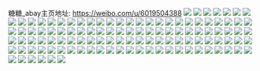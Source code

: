 糖糖_abay主页地址: https://weibo.com/u/6019504388 
![](https://wx4.sinaimg.cn/mw2000/006zne4sgy1h9e6ar0373j32402oqhdt.jpg) 
![](https://wx4.sinaimg.cn/mw2000/006zne4sgy1h9d0fxqsd9j32c03407wj.jpg) 
![](https://wx4.sinaimg.cn/mw2000/006zne4sgy1h9d0ft46lsj32ac35skjn.jpg) 
![](https://wx4.sinaimg.cn/mw2000/006zne4sgy1h9d0h1l3n3j32c031xhdv.jpg) 
![](https://wx4.sinaimg.cn/mw2000/006zne4sgy1h9d0ftoqerj30zo1bkduw.jpg) 
![](https://wx4.sinaimg.cn/mw2000/006zne4sgy1h9d0ihbrkpj33402c01kz.jpg) 
![](https://wx4.sinaimg.cn/mw2000/006zne4sgy1h98hdf0zqwj31bk0zo191.jpg) 
![](https://wx4.sinaimg.cn/mw2000/006zne4sgy1h947cof4j3j32dc35sqv8.jpg) 
![](https://wx4.sinaimg.cn/mw2000/006zne4sly1h8tisi3puzj30u0140gsc.jpg) 
![](https://wx4.sinaimg.cn/mw2000/006zne4sly1h8tisijaa7j30u0140459.jpg) 
![](https://wx4.sinaimg.cn/mw2000/006zne4sly1h8tisiyf7tj30u014010a.jpg) 
![](https://wx4.sinaimg.cn/mw2000/006zne4sly1h8dmc7vje3j31400u0gtd.jpg) 
![](https://wx4.sinaimg.cn/mw2000/006zne4sly1h8dmc7hzhrj30u0140n5y.jpg) 
![](https://wx4.sinaimg.cn/mw2000/006zne4sly1h8dmd0lsx5j30u0140100.jpg) 
![](https://wx4.sinaimg.cn/mw2000/006zne4sly1h8anki8kyhj30zn1bj4gf.jpg) 
![](https://wx4.sinaimg.cn/mw2000/006zne4sly1h7ujpjqe6gj32ds1sce81.jpg) 
![](https://wx4.sinaimg.cn/mw2000/006zne4sly1h7ujq4t4i3j32ps1j0h4i.jpg) 
![](https://wx4.sinaimg.cn/mw2000/006zne4sly1h7kbqfxnm4j31sc289x6p.jpg) 
![](https://wx4.sinaimg.cn/mw2000/006zne4sgy1h6v8zwmhj3j32c03404qs.jpg) 
![](https://wx4.sinaimg.cn/mw2000/006zne4sgy1h6v91eyxd3j30z61cz4bz.jpg) 
![](https://wx4.sinaimg.cn/mw2000/006zne4sly1h6seaxjpzcj32c02ekh6z.jpg) 
![](https://wx4.sinaimg.cn/mw2000/006zne4sly1h6seay40z9j30zo1bkjt3.jpg) 
![](https://wx4.sinaimg.cn/mw2000/006zne4sly1h6rjd5lqjsj32ds1sc7wh.jpg) 
![](https://wx4.sinaimg.cn/mw2000/006zne4sly1h6rjda0lihj32bs33qx6p.jpg) 
![](https://wx4.sinaimg.cn/mw2000/006zne4sly1h6rjdfovzaj30yg19yahj.jpg) 
![](https://wx4.sinaimg.cn/mw2000/006zne4sly1h6qzh9jn3vj31bj0znq5i.jpg) 
![](https://wx4.sinaimg.cn/mw2000/006zne4sgy1h6q022vom4j318g1n9tka.jpg) 
![](https://wx4.sinaimg.cn/mw2000/006zne4sgy1h6q024u0nsj32c0340b2a.jpg) 
![](https://wx4.sinaimg.cn/mw2000/006zne4sly1h6j6j0gjbpj31hi1zc1kx.jpg) 
![](https://wx4.sinaimg.cn/mw2000/006zne4sgy1h60t8akisvj329331au0x.jpg) 
![](https://wx4.sinaimg.cn/mw2000/006zne4sgy1h60t89rjxfj30zo1cvtrf.jpg) 
![](https://wx4.sinaimg.cn/mw2000/006zne4sgy1h60t86n5qkj325a2xrqv5.jpg) 
![](https://wx4.sinaimg.cn/mw2000/006zne4sgy1h60t88n647j32a735s1ky.jpg) 
![](https://wx4.sinaimg.cn/mw2000/006zne4sgy1h5tv8v675gj30zo1bk7by.jpg) 
![](https://wx4.sinaimg.cn/mw2000/006zne4sgy1h5tv8vo0uwj31bk0zok7o.jpg) 
![](https://wx4.sinaimg.cn/mw2000/006zne4sgy1h5tv8wmj0fj32by2yjkjm.jpg) 
![](https://wx4.sinaimg.cn/mw2000/006zne4sgy1h5lv2vv01ej32c0340kjo.jpg) 
![](https://wx4.sinaimg.cn/mw2000/006zne4sgy1h5lv2z9yhhj32dc35s1l2.jpg) 
![](https://wx4.sinaimg.cn/mw2000/006zne4sgy1h5lv310ql2j32dc35s4qr.jpg) 
![](https://wx4.sinaimg.cn/mw2000/006zne4sgy1h5lv32bdr7j32c0340u0x.jpg) 
![](https://wx4.sinaimg.cn/mw2000/006zne4sgy1h5d572qn15j31sc2dsnpd.jpg) 
![](https://wx4.sinaimg.cn/mw2000/006zne4sgy1h5d57783rxj31qv2dsnpd.jpg) 
![](https://wx4.sinaimg.cn/mw2000/006zne4sgy1h5d578zh9xj31sc2ds7wh.jpg) 
![](https://wx4.sinaimg.cn/mw2000/006zne4sgy1h51w8rtfqlj30zo1bjaop.jpg) 
![](https://wx4.sinaimg.cn/mw2000/006zne4sgy1h51w8s8u2lj30xn18vk1i.jpg) 
![](https://wx4.sinaimg.cn/mw2000/006zne4sgy1h51w8qh8m8j329j340x6s.jpg) 
![](https://wx4.sinaimg.cn/mw2000/006zne4sgy1h4ze2djklmj31bk0zon9m.jpg) 
![](https://wx4.sinaimg.cn/mw2000/006zne4sgy1h4ze3dtwvlj32bz2bzhdu.jpg) 
![](https://wx4.sinaimg.cn/mw2000/006zne4sgy1h4ze5ufvq4j30zo0zodlz.jpg) 
![](https://wx4.sinaimg.cn/mw2000/006zne4sgy1h4tu9ww25qj31bk0zo17m.jpg) 
![](https://wx4.sinaimg.cn/mw2000/006zne4sgy1h4tu9ut6iyj32bz2bz000.jpg) 
![](https://wx4.sinaimg.cn/mw2000/006zne4sgy1h4smkjee9oj327633o1ky.jpg) 
![](https://wx4.sinaimg.cn/mw2000/006zne4sgy1h4smklmancj329j35sx6q.jpg) 
![](https://wx4.sinaimg.cn/mw2000/006zne4sgy1h4smrmi2irj30y81bjh6d.jpg) 
![](https://wx4.sinaimg.cn/mw2000/006zne4sgy1h4smkgvv92j329035su0z.jpg) 
![](https://wx4.sinaimg.cn/mw2000/006zne4sly1h4pdxoy25dj32c03401kz.jpg) 
![](https://wx4.sinaimg.cn/mw2000/006zne4sly1h4pdxr1jkmj329a30mkjl.jpg) 
![](https://wx4.sinaimg.cn/mw2000/006zne4sly1h4pdxq06yaj32bq35s4qp.jpg) 
![](https://wx4.sinaimg.cn/mw2000/006zne4sly1h4pdxt6jorj329h35shdu.jpg) 
![](https://wx4.sinaimg.cn/mw2000/006zne4sly1h4pdxuwucjj30zo1bkkaq.jpg) 
![](https://wx4.sinaimg.cn/mw2000/006zne4sly1h4pdxwz8qxj32c0340b2a.jpg) 
![](https://wx4.sinaimg.cn/mw2000/006zne4sly1h4pdxml7b8j32c0340kjl.jpg) 
![](https://wx4.sinaimg.cn/mw2000/006zne4sgy1h4mtc1d7q1j323u35s7wi.jpg) 
![](https://wx4.sinaimg.cn/mw2000/006zne4sgy1h4mtcathzzj30ye1reqkv.jpg) 
![](https://wx4.sinaimg.cn/mw2000/006zne4sgy1h4mtc4ui6dj335s23u1kz.jpg) 
![](https://wx4.sinaimg.cn/mw2000/006zne4sgy1h4mtby5co4j323u35snpd.jpg) 
![](https://wx4.sinaimg.cn/mw2000/006zne4sgy1h4mtcdf0gnj30sg35sx6p.jpg) 
![](https://wx4.sinaimg.cn/mw2000/006zne4sgy1h4igtiq3q1j30zo2564qq.jpg) 
![](https://wx4.sinaimg.cn/mw2000/006zne4sgy1h4h5jnbsgcj32c03401kz.jpg) 
![](https://wx4.sinaimg.cn/mw2000/006zne4sgy1h4h5jocytbj31jj1jjtx8.jpg) 
![](https://wx4.sinaimg.cn/mw2000/006zne4sgy1h4h5jq8gpej31bk0zows0.jpg) 
![](https://wx4.sinaimg.cn/mw2000/006zne4sgy1h4eelpzk25j33402c0kjn.jpg) 
![](https://wx4.sinaimg.cn/mw2000/006zne4sgy1h4eelqvar1j30yy0yydrd.jpg) 
![](https://wx4.sinaimg.cn/mw2000/006zne4sgy1h4eem2e5gtj327e2xv7wi.jpg) 
![](https://wx4.sinaimg.cn/mw2000/006zne4sgy1h43y4go717j30tu13sqah.jpg) 
![](https://wx4.sinaimg.cn/mw2000/006zne4sgy1h43y4h7g4sj30u0140ag3.jpg) 
![](https://wx4.sinaimg.cn/mw2000/006zne4sgy1h43y4i3hm1j30sg23tnht.jpg) 
![](https://wx4.sinaimg.cn/mw2000/006zne4sgy1h40tn3w1qaj32c0340kjn.jpg) 
![](https://wx4.sinaimg.cn/mw2000/006zne4sgy1h39ztxplzfj325g35se81.jpg) 
![](https://wx4.sinaimg.cn/mw2000/006zne4sgy1h39ztzcsy1j32c0340u0z.jpg) 
![](https://wx4.sinaimg.cn/mw2000/006zne4sgy1h39zu26badj32c0340npe.jpg) 
![](https://wx4.sinaimg.cn/mw2000/006zne4sgy1h39zu50yn5j31m71m74qq.jpg) 
![](https://wx4.sinaimg.cn/mw2000/006zne4sgy1h2qsqi91gjj30u0140tl5.jpg) 
![](https://wx4.sinaimg.cn/mw2000/006zne4sgy1h2qtpa4krlj31400u0q7a.jpg) 
![](https://wx4.sinaimg.cn/mw2000/006zne4sgy1h2qsqo49lsj32c0340qv5.jpg) 
![](https://wx4.sinaimg.cn/mw2000/006zne4sgy1h2qtqcvdk8j32bz2bzkjm.jpg) 
![](https://wx4.sinaimg.cn/mw2000/006zne4sgy1h2e0zfdlrgj30vu1kck3l.jpg) 
![](https://wx4.sinaimg.cn/mw2000/006zne4sgy1h2e0zgahe6j31pc1px1kx.jpg) 
![](https://wx4.sinaimg.cn/mw2000/006zne4sgy1h1joj7n682j32dc35se82.jpg) 
![](https://wx4.sinaimg.cn/mw2000/006zne4sgy1h1joj3coehj32802yo7wk.jpg) 
![](https://wx4.sinaimg.cn/mw2000/006zne4sgy1h1joj6hifuj325t2vrqv7.jpg) 
![](https://wx4.sinaimg.cn/mw2000/006zne4sgy1h1jojjhlz5j32802you11.jpg) 
![](https://wx4.sinaimg.cn/mw2000/006zne4sgy1h0fsnsnilej325s35pe81.jpg) 
![](https://wx4.sinaimg.cn/mw2000/006zne4sgy1h0cyyaj5k2j32c0340e83.jpg) 
![](https://wx4.sinaimg.cn/mw2000/006zne4sgy1h0cyyhfgrsj31o02801ky.jpg) 
![](https://wx4.sinaimg.cn/mw2000/006zne4sgy1h0cyyjf3pgj32c0340npd.jpg) 
![](https://wx4.sinaimg.cn/mw2000/006zne4sgy1h0cyylpej1j32ds1scnpd.jpg) 
![](https://wx4.sinaimg.cn/mw2000/006zne4sgy1h05a8robk3j30zo1bkwuh.jpg) 
![](https://wx4.sinaimg.cn/mw2000/006zne4sgy1h05a8um6pyj32bz2bz7wi.jpg) 
![](https://wx4.sinaimg.cn/mw2000/006zne4sgy1h05a8wlrpqj32bz2bzb2a.jpg) 
![](https://wx4.sinaimg.cn/mw2000/006zne4sgy1h05ad0svl0j32801o04qq.jpg) 
![](https://wx4.sinaimg.cn/mw2000/006zne4sgy1h05adlg971j32c0340b2b.jpg) 
![](https://wx4.sinaimg.cn/mw2000/006zne4sgy1h0307zdb5wj31o02801ky.jpg) 
![](https://wx4.sinaimg.cn/mw2000/006zne4sgy1h0307zywj6j30u01417ij.jpg) 
![](https://wx4.sinaimg.cn/mw2000/006zne4sgy1h03080edqkj30u00u0q8s.jpg) 
![](https://wx4.sinaimg.cn/mw2000/006zne4sgy1h0307wd0rsj30u0140dqd.jpg) 
![](https://wx4.sinaimg.cn/mw2000/006zne4sgy1h03087mm5tj32c0340npd.jpg) 
![](https://wx4.sinaimg.cn/mw2000/006zne4sgy1h03080v1z1j30u0140dqk.jpg) 
![](https://wx4.sinaimg.cn/mw2000/006zne4sgy1h030863d3jj32c03404qq.jpg) 
![](https://wx4.sinaimg.cn/mw2000/006zne4sgy1gzwn7j7gpnj32c0340e81.jpg) 
![](https://wx4.sinaimg.cn/mw2000/006zne4sgy1gzwn7goqj6j31hi1zcx5y.jpg) 
![](https://wx4.sinaimg.cn/mw2000/006zne4sgy1gzwn7ky72bj30zo1bk1am.jpg) 
![](https://wx4.sinaimg.cn/mw2000/006zne4sgy1gzwn7mhxpej32by2yju0y.jpg) 
